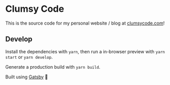 # Clumsy Code

This is the source code for my personal website / blog at [clumsycode.com](https://clumsycode.com)!

## Develop

Install the dependencies with `yarn`, then run a in-browser preview with `yarn start` or `yarn develop`.

Generate a production build with `yarn build`.

Built using [Gatsby](https://www.gatsbyjs.com) 💜
